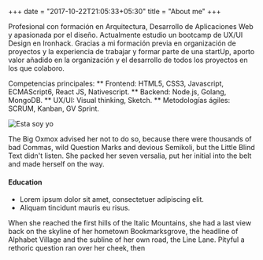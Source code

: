 +++
date = "2017-10-22T21:05:33+05:30"
title = "About me"
+++

Profesional con formación en Arquitectura, Desarrollo de Aplicaciones Web y apasionada por el diseño. Actualmente estudio un bootcamp de UX/UI Design en Ironhack.
Gracias a mi formación previa en organización de proyectos y la experiencia de trabajar y formar parte de una startUp, aporto valor añadido en la organización y el desarrollo de todos los proyectos en los que colaboro.

Competencias principales:
** Frontend: HTML5, CSS3, Javascript, ECMAScript6, React JS, Nativescript.
** Backend: Node.js, Golang, MongoDB.
** UX/UI: Visual thinking, Sketch.
** Metodologías ágiles: SCRUM, Kanban, GV Sprint.

![Esta soy yo][1]

The Big Oxmox advised her not to do so, because there were thousands of bad Commas, wild Question Marks and devious Semikoli, but the Little Blind Text didn't listen. She packed her seven versalia, put her initial into the belt and made herself on the way.

#### Education

* Lorem ipsum dolor sit amet, consectetuer adipiscing elit.
* Aliquam tincidunt mauris eu risus.

When she reached the first hills of the Italic Mountains, she had a last view back on the skyline of her hometown Bookmarksgrove, the headline of Alphabet Village and the subline of her own road, the Line Lane. Pityful a rethoric question ran over her cheek, then

[1]: /img/helenamm.jpg

